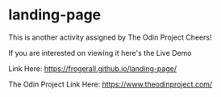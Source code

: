 # landing-page

This is another activity assigned by The Odin Project Cheers!

If you are interested on viewing it here's the Live Demo

Link Here: https://frogerall.github.io/landing-page/

The Odin Project Link Here: https://www.theodinproject.com/
